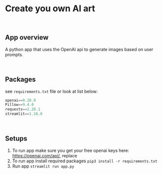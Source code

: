 # Create you own AI art 

<br>

## App overview

A python app that uses the OpenAI api to generate images based on user prompts.

<br>

## Packages

see `requirements.txt` file or look at list below:

```python
openai==0.26.0
Pillow==9.4.0
requests==2.28.1
streamlit==1.16.0
```

<br>


## Setups

1. To run app make sure you get your free openai keys here: https://openai.com/api/, replace 
2. To run app install required packages `pip3 install -r requirements.txt`
3. Run app `streamlit run app.py`